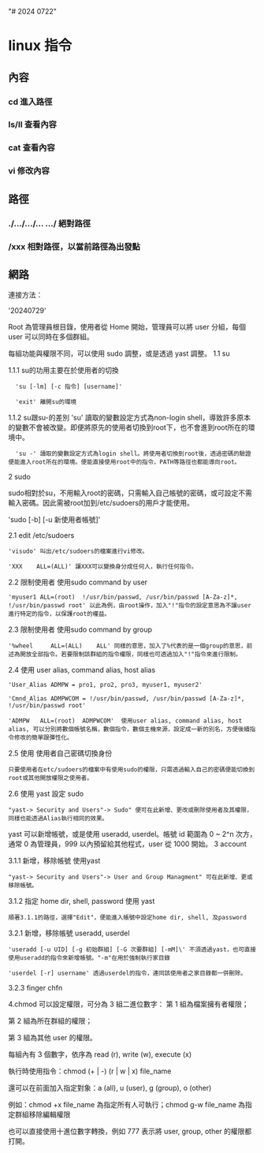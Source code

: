 "# 2024 0722"

# linux 指令
## 內容
### cd 進入路徑
### ls/ll 查看內容
### cat  查看內容
### vi 修改內容

## 路徑
### ./.../.../... .../ 絕對路徑
### /xxx 相對路徑，以當前路徑為出發點

## 網路
連接方法：

'20240729'

Root 為管理員根目錄，使用者從 Home 開始，管理員可以將 user 分組，每個 user 可以同時在多個群組。

每組功能與權限不同，可以使用 sudo 調整，或是透過 yast 調整。
1.1 su

1.1.1 su的功用主要在於使用者的切換

      'su [-lm] [-c 指令] [username]'
      
      'exit' 離開su的環境
      
1.1.2 su跟su-的差別
      'su' 讀取的變數設定方式為non-login shell，導致許多原本的變數不會被改變。即便將原先的使用者切換到root下，也不會進到root所在的環境中。
      
      'su -' 讀取的變數設定方式為login shell。將使用者切換到root後，透過密碼的驗證便能進入root所在的環境。便能直接使用root中的指令，PATH等路徑也都能導向root。

2 sudo

  sudo相對於su，不用輸入root的密碼，只需輸入自己帳號的密碼，或可設定不需輸入密碼。因此需被root加到/etc/sudoers的用戶才能使用。
  
  'sudo [-b] [-u 新使用者帳號]'
  
2.1 edit /etc/sudoers

    'visudo' 叫出/etc/sudoers的檔案進行vi修改。
    
    'XXX    ALL=(ALL)' 讓XXX可以變換身分成任何人，執行任何指令。
    
2.2 限制使用者 使用sudo command by user

    'myuser1 ALL=(root)  !/usr/bin/passwd, /usr/bin/passwd [A-Za-z]*, !/usr/bin/passwd root' 以此為例，由root操作，加入"!"指令的設定意思為不讓user進行特定的指令，以保護root的權益。

2.3 限制使用者 使用sudo command by group

    '%wheel     ALL=(ALL)    ALL' 同樣的意思，加入了%代表的是一個group的意思，前述為開放全部指令。若要限制該群組的指令權限，同樣也可透過加入"!"指令來進行限制。

2.4 使用 user alias, command alias, host alias

    'User_Alias ADMPW = pro1, pro2, pro3, myuser1, myuser2'
    
    'Cmnd_Alias ADMPWCOM = !/usr/bin/passwd, /usr/bin/passwd [A-Za-z]*, !/usr/bin/passwd root'
    
    'ADMPW   ALL=(root)  ADMPWCOM'  使用user alias, command alias, host alias, 可以分別將數個帳號名稱，數個指令，數個主機來源，設定成一新的別名，方便後續指令修改的簡單跟彈性化。
    
2.5 使用 使用者自己密碼切換身份

    只要使用者在etc/sudoers的檔案中有使用sudo的權限，只需透過輸入自己的密碼便能切換到root或其他開放權限之使用者。
    
2.6 使用 yast 設定 sudo

    "yast-> Security and Users"-> Sudo" 便可在此新增、更改或刪除使用者及其權限，同樣也能透過Alias執行相同的效果。

yast 可以新增帳號，或是使用 useradd, userdel。帳號 id 範圍為 0 ~ 2^n 次方，通常 0 為管理員，999 以內預留給其他程式，user 從 1000 開始。
3 account

3.1.1 新增，移除帳號 使用yast

    "yast-> Security and Users"-> User and Group Managment" 可在此新增、更或移除帳號。
    
3.1.2 指定 home dir, shell, password 使用 yast

    順著3.1.1的路徑，選擇"Edit"，便能進入帳號中設定home dir, shell, 及password
    
3.2.1 新增，移除帳號 useradd, userdel

    'useradd [-u UID] [-g 初始群組] [-G 次要群組] [-mM]\' 不須透過yast，也可直接使用useradd的指令來新增帳號。"-m"在用於強制執行家目錄
    
    'userdel [-r] username' 透過userdel的指令，連同該使用者之家目錄都一併刪除。
    
3.2.3 finger chfn


4.chmod 可以設定權限，可分為 3 組二進位數字：
第 1 組為檔案擁有者權限；

第 2 組為所在群組的權限；

第 3 組為其他 user 的權限。

每組內有 3 個數字，依序為 read (r), write (w), execute (x)

執行時使用指令：chmod (+ | -) (r | w | x) file_name

還可以在前面加入指定對象：a (all), u (user), g (group), o (other)

例如：chmod +x file_name 為指定所有人可執行；chmod g-w file_name 為指定群組移除編輯權限

也可以直接使用十進位數字轉換，例如 777 表示將 user, group, other 的權限都打開。
